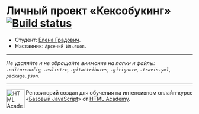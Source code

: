 # Личный проект «Кексобукинг» [![Build status][travis-image]][travis-url]

* Студент: [Елена Градович](https://up.htmlacademy.ru/javascript/10/user/425039).
* Наставник: `Арсений Ильяшов`.

---

_Не удаляйте и не обращайте внимание на папки и файлы:_<br>
_`.editorconfig`, `.eslintrc`, `.gitattributes`, `.gitignore`, `.travis.yml`, `package.json`._

---

<a href="https://htmlacademy.ru/intensive/javascript"><img align="left" width="50" height="50" title="HTML Academy" src="https://up.htmlacademy.ru/static/img/intensive/javascript/logo-for-github.svg"></a>

Репозиторий создан для обучения на интенсивном онлайн‑курсе «[Базовый JavaScript](https://htmlacademy.ru/intensive/javascript)» от [HTML Academy](https://htmlacademy.ru).

[travis-image]: https://travis-ci.org/htmlacademy-javascript/425039-keksobooking.svg?branch=master
[travis-url]: https://travis-ci.org/htmlacademy-javascript/425039-keksobooking

